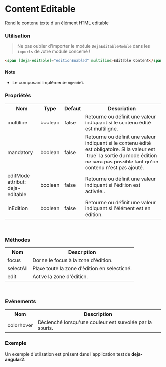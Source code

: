# Content Editable
Rend le contenu texte d'un élément HTML editable

### Utilisation 
> Ne pas oublier d'importer le module `DejaEditableModule` dans les `imports` de votre module concerné !

```html
<span [deja-editable]="editionEnabled" multiline>Editable Content</span>
```

#### Note
 - Le composant implémente `ngModel`.

### Propriétés

<table>
<tr>
    <th>Nom</th>
    <th>Type</th>
    <th>Defaut</th>
    <th>Description</th>
</tr>
<tr>
    <td>multiline</td>
    <td>boolean</td>
    <td>false</td>
    <td>Retourne ou définit une valeur indiquant si le contenu édité est multiligne.</td>
</tr>
<tr>
    <td>mandatory</td>
    <td>boolean</td>
    <td>false</td>
    <td>Retourne ou définit une valeur indiquant si le contenu édité est obligatoire. Si la valeur est `true` la sortie du mode édition ne sera pas possible tant qu'un contenu n'est pas ajouté.</td>
</tr>
<tr>
    <td>editMode<br>attribut: deja-editable</td>
    <td>boolean</td>
    <td>false</td>
    <td>Retourne ou définit une valeur indiquant si l'édition est activée..</td>
</tr>
<tr>
    <td>inEdition</td>
    <td>boolean</td>
    <td>false</td>
    <td>Retourne ou définit une valeur indiquant si l'élément est en édition.</td>
</tr>
</table>
<br>

### Méthodes

<table>
<tr>
    <th>Nom</th>
    <th>Description</th>
</tr>
<tr>
    <td>focus</td>
    <td>Donne le focus à la zone d'édition.</td>
</tr>
<tr>
    <td>selectAll</td>
    <td>Place toute la zone d'édition en selectioné.</td>
</tr>
<tr>
    <td>edit</td>
    <td>Active la zone d'édition.</td>
</tr>
</table>
<br>

### Evénements

<table>
<tr>
    <th>Nom</th>
    <th>Description</th>
</tr>
<tr>
    <td>colorhover</td>
    <td>Déclenché lorsqu'une couleur est survolée par la souris.</td>
</tr>
</table>

### Exemple
Un exemple d'utilisation est pr&eacute;sent dans l'application test de **deja-angular2**.
